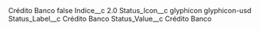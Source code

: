 <?xml version="1.0" encoding="UTF-8"?>
<CustomMetadata xmlns="http://soap.sforce.com/2006/04/metadata" xmlns:xsi="http://www.w3.org/2001/XMLSchema-instance" xmlns:xsd="http://www.w3.org/2001/XMLSchema">
    <label>Crédito Banco</label>
    <protected>false</protected>
    <values>
        <field>Indice__c</field>
        <value xsi:type="xsd:double">2.0</value>
    </values>
    <values>
        <field>Status_Icon__c</field>
        <value xsi:type="xsd:string">glyphicon glyphicon-usd</value>
    </values>
    <values>
        <field>Status_Label__c</field>
        <value xsi:type="xsd:string">Crédito Banco</value>
    </values>
    <values>
        <field>Status_Value__c</field>
        <value xsi:type="xsd:string">Crédito Banco</value>
    </values>
</CustomMetadata>
